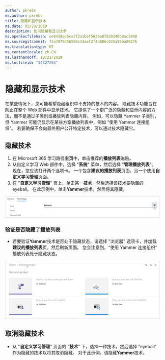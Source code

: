 ```yaml
---
author: pkrebs
ms.author: pkrebs
title: 隐藏和显示技术
ms.date: 05/20/2019
description: 如何隐藏和显示技术
ms.openlocfilehash: ee943dad5ca3f2a1bef5636e0f820346b0ac3840
ms.sourcegitcommit: f5a7079d56598c14aef2f4b886c025a59ba89276
ms.translationtype: MT
ms.contentlocale: zh-CN
ms.lasthandoff: 10/21/2019
ms.locfileid: "34327263"
---
```

# <a name="hide-and-show-technology"></a>隐藏和显示技术

在某些情况下，您可能希望隐藏组织中不支持的技术的内容。 隐藏技术功能旨在防止在整个 Web 部件中显示技术。 它提供了一个更广泛的隐藏和显示内容的方法，而不是通过子类别或播放列表隐藏内容。 例如，可以隐藏 Yammer 子类别，但 Yammer 可能仍显示在某些方案播放列表中，例如 "使用 Yammer 连接组织"。 若要确保不会向最终用户公开特定技术，可以通过技术隐藏它。 

## <a name="hide-a-technology"></a>隐藏技术

1. 在 Microsoft 365 学习路径**主页**中，单击推荐的**播放列表**磁贴。
2. 从自定义学习 Web 部件中，选择 "**系统**" 菜单，然后选择 "**管理播放列表**"。 现在，您应该打开两个选项卡。 一个包含**建议的播放列表**页面，另一个使用**自定义学习管理**页面。 
3. 在 "**自定义学习管理**" 页上，单击某一**技术**，然后选择该技术要隐藏的 eyeball。 在此示例中，单击**Yammer**技术，然后将其隐藏。  

![cg-hidetech](media/cg-hidetech.png)

### <a name="verify-the-playlist-is-hidden"></a>验证是否隐藏了播放列表
- 若要验证**Yammer**技术是否处于隐藏状态，请选择 "浏览器" 选项卡，并加载**建议的播放列表**页，然后刷新页面。 您会注意到，"使用 Yammer 连接组织" 播放列表处于隐藏状态。 

![cg-hidetechrefresh](media/cg-hidetechrefresh.png)

## <a name="unhide-a-technology"></a>取消隐藏技术

- 从 "**自定义学习管理**" 页面的 "**技术**" 下，选择一种技术，然后选择 "eyeball" 作为隐藏的技术以将其取消隐藏。 对于此示例，请隐藏**Yammer**技术。 